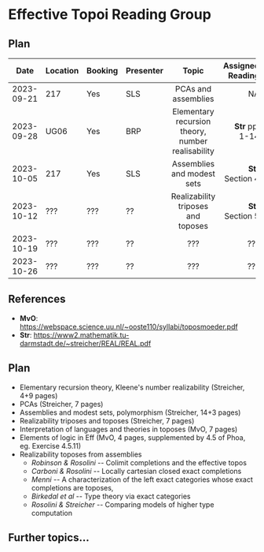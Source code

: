 # Effective Topoi Reading Group

## Plan

| Date       | Location | Booking | Presenter |     Topic                                           |  Assigned Reading | Meeting summary |
|------------|----------| ------- | --------- |:--------------------------------------------------: |------------------:|---------------- |
| 2023-09-21 |  217     | Yes     | SLS       | PCAs and assemblies                                 | NA                | [Meeting #1][1] |
| 2023-09-28 |  UG06    | Yes     | BRP       | Elementary recursion theory, number realisability   | **Str** pp. 1-14  |                 |
| 2023-10-05 |  217     | Yes     | SLS       | Assemblies and modest sets                          | **Str** Section 4 |                 |
| 2023-10-12 |  ???     | ???     | ??        | Realizability triposes and toposes                  | **Str** Section 5 |                 |
| 2023-10-19 |  ???     | ???     | ??        | ???                                                 | ???               |                 |
| 2023-10-26 |  ???     | ???     | ??        | ???                                                 | ???               |                 |

## References

- **MvO**: https://webspace.science.uu.nl/~ooste110/syllabi/toposmoeder.pdf
- **Str**: https://www2.mathematik.tu-darmstadt.de/~streicher/REAL/REAL.pdf

## Plan

- Elementary recursion theory, Kleene's number realizability (Streicher, 4+9 pages)
- PCAs (Streicher, 7 pages)
- Assemblies and modest sets, polymorphism (Streicher, 14+3 pages)
- Realizability triposes and toposes (Streicher, 7 pages)
- Interpretation of languages and theories in toposes (MvO, 7 pages)
- Elements of logic in Eff (MvO, 4 pages, supplemented by 4.5 of Phoa, eg. Exercise 4.5.11)
- Realizability toposes from assemblies
  - _Robinson & Rosolini_ -- Colimit completions and the effective topos
  - _Carboni & Rosolini_ -- Locally cartesian closed exact completions
  - _Menni_ -- A characterization of the left exact categories whose exact
    completions are toposes,
  - _Birkedal et al_ -- Type theory via exact categories
  - _Rosolini & Streicher_ -- Comparing models of higher type computation

## Further topics...

[1]: https://ayberkt.github.io/effective-topoi-meeting-2023-09-21.html
